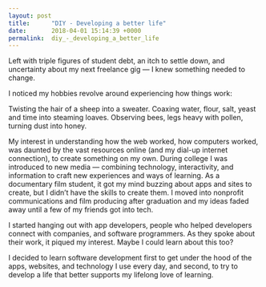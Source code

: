 ```yaml
---
layout: post
title:      "DIY - Developing a better life"
date:       2018-04-01 15:14:39 +0000
permalink:  diy_-_developing_a_better_life
---
```



Left with triple figures of student debt, an itch to settle down, and uncertainty about my next freelance gig — I knew something needed to change. 

I noticed my hobbies revolve around experiencing how things work:

Twisting the hair of a sheep into a sweater.
Coaxing water, flour, salt, yeast and time into steaming loaves.
Observing bees, legs heavy with pollen, turning dust into honey.

My interest in understanding how the web worked, how computers worked, was daunted by the vast resources online (and my dial-up internet connection), to create something on my own. During college I was introduced to new media — combining technology, interactivity, and information to craft new experiences and ways of learning. As a documentary film student, it got my mind buzzing about apps and sites to create, but I didn’t have the skills to create them. I moved into nonprofit communications and film producing after graduation and my ideas faded away until a few of my friends got into tech.

I started hanging out with app developers, people who helped developers connect with companies, and software programmers. As they spoke about their work, it piqued my interest. Maybe I could learn about this too?

I decided to learn software development first to get under the hood of the apps, websites, and technology I use every day, and second, to try to develop a life that better supports my lifelong love of learning.

